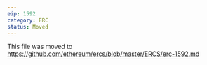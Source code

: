 ```yaml
---
eip: 1592
category: ERC
status: Moved
---
```


This file was moved to https://github.com/ethereum/ercs/blob/master/ERCS/erc-1592.md
